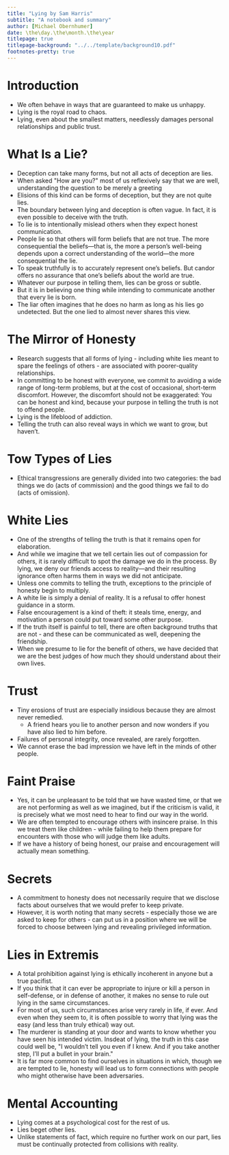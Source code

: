 ```yaml
---
title: "Lying by Sam Harris"
subtitle: "A notebook and summary"
author: [Michael Obernhumer]
date: \the\day.\the\month.\the\year
titlepage: true
titlepage-background: "../../template/background10.pdf"
footnotes-pretty: true
---
```


# Introduction

- We often behave in ways that are guaranteed to make us unhappy.
- Lying is the royal road to chaos.
- Lying, even about the smallest matters, needlessly damages personal relationships and public trust.

# What Is a Lie?

- Deception can take many forms, but not all acts of deception are lies.
- When asked "How are you?" most of us reflexively say that we are well,
  understanding the question to be merely a greeting
- Elisions of this kind can be forms of deception, but they are not quite lies.
- The boundary between lying and deception is often vague.
  In fact, it is even possible to deceive with the truth.
- To lie is to intentionally mislead others when they expect honest communication.
- People lie so that others will form beliefs that are not true.
  The more consequential the beliefs—that is, the more a person’s well-being depends upon a correct understanding of the world—the more consequential the lie.
- To speak truthfully is to accurately represent one’s beliefs.
  But candor offers no assurance that one’s beliefs about the world are true.
- Whatever our purpose in telling them, lies can be gross or subtle.
- But it is in believing one thing while intending to communicate another that every lie is born.
- The liar often imagines that he does no harm as long as his lies go undetected.
  But the one lied to almost never shares this view.

# The Mirror of Honesty

- Research suggests that all forms of lying - including white lies meant to spare the feelings of others - are associated with poorer-quality relationships.
- In committing to be honest with everyone, we commit to avoiding a wide range of long-term problems,
  but at the cost of occasional, short-term discomfort.
  However, the discomfort should not be exaggerated:
  You can be honest and kind, because your purpose in telling the truth is not to offend people.
- Lying is the lifeblood of addiction.
- Telling the truth can also reveal ways in which we want to grow, but haven’t.

# Tow Types of Lies

- Ethical transgressions are generally divided into two categories:
  the bad things we do (acts of commission) and the good things we fail to do (acts of omission).

# White Lies

- One of the strengths of telling the truth is that it remains open for elaboration.
- And while we imagine that we tell certain lies out of compassion for others,
  it is rarely difficult to spot the damage we do in the process.
  By lying, we deny our friends access to reality—and their resulting ignorance often harms them in ways we did not anticipate.
- Unless one commits to telling the truth, exceptions to the principle of honesty begin to multiply.
- A white lie is simply a denial of reality.
  It is a refusal to offer honest guidance in a storm.
- False encouragement is a kind of theft: it steals time, energy, and motivation a person could put toward some other purpose.
- If the truth itself is painful to tell, there are often background truths that are not - and these can be communicated as well, deepening the friendship.
- When we presume to lie for the benefit of others, we have decided that we are the best judges of how much they should understand about their own lives.

# Trust

- Tiny erosions of trust are especially insidious because they are almost never remedied.
  - A friend hears you lie to another person and now wonders if you have also lied to him before.
- Failures of personal integrity, once revealed, are rarely forgotten.
- We cannot erase the bad impression we have left in the minds of other people.

# Faint Praise

- Yes, it can be unpleasant to be told that we have wasted time, or that we are not performing as well as we imagined,
  but if the criticism is valid, it is precisely what we most need to hear to find our way in the world.
- We are often tempted to encourage others with insincere praise.
  In this we treat them like children - while failing to help them prepare for encounters with those who will judge them like adults.
- If we have a history of being honest, our praise and encouragement will actually mean something.

# Secrets

- A commitment to honesty does not necessarily require that we disclose facts about ourselves that we would prefer to keep private.
- However, it is worth noting that many secrets - especially those we are asked to keep for others - can put us in a position where we will be forced to choose between lying and revealing privileged information.

# Lies in Extremis

- A total prohibition against lying is ethically incoherent in anyone but a true pacifist.
- If you think that it can ever be appropriate to injure or kill a person in self-defense, or in defense of another, it makes no sense to rule out lying in the same circumstances.
- For most of us, such circumstances arise very rarely in life, if ever.
  And even when they seem to, it is often possible to worry that lying was the easy (and less than truly ethical) way out.
- The murderer is standing at your door and wants to know whether you have seen his intended victim.
  Insdeat of lying, the truth in this case could well be,
  "I wouldn’t tell you even if I knew.
  And if you take another step, I’ll put a bullet in your brain."
- It is far more common to find ourselves in situations in which, though we are tempted to lie,
  honesty will lead us to form connections with people who might otherwise have been adversaries.

# Mental Accounting

- Lying comes at a psychological cost for the rest of us.
- Lies beget other lies.
- Unlike statements of fact, which require no further work on our part, lies must be continually protected from collisions with reality.
